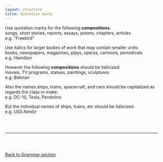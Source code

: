```yaml
---
layout: structure
title: Quotation marks
---
```


Use quotation marks for the following **compositions**:  
songs, short stories, reports, essays, poems, chapters, articles  
e.g. "Freebird"

Use italics for larger bodies of work that may contain smaller units:  
books, newspapers, magazines, plays, operas, cartoons, periodicals  
e.g. *Hamilton*

However the following **compositions** should be italicized:  
movies, TV programs, statues, paintings, sculptures  
e.g. *Batman*

Also the names ships, trains, spacecraft, and cars should be capitalized as regards the class or make:  
e.g. DC-10, Tesla, Pendolino  

But the individual names of ships, trains, etc should be italicized:  
e.g. USS *Nimitz*



<br/>
<br/>

---

<br/>
<br/>

[Back to Grammar section]({{site.baseurl}}/blog)